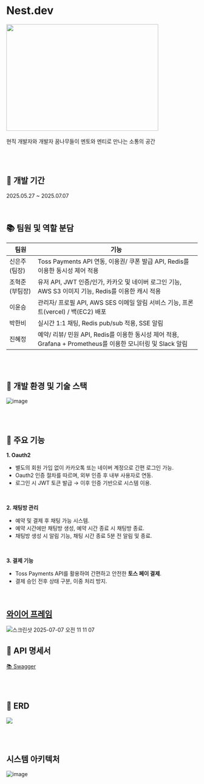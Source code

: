 
# Nest.dev
<img src="https://github.com/user-attachments/assets/50a32839-cb81-4877-9571-a96f5674f605" width="400px" height="280px">
<br><br>
현직 개발자와 개발자 꿈나무들이 멘토와 멘티로 만나는 소통의 공간

<br><br>

## 📅 개발 기간

2025.05.27 ~ 2025.07.07

<br>

## 📚 팀원 및 역할 분담

| 팀원  | 기능          |
|-----|-------------|
| 신은주(팀장) | Toss Payments API 연동, 이용권/ 쿠폰 발급 API, Redis를 이용한 동시성 제어 적용   |
| 조혁준(부팀장) | 유저 API, JWT 인증/인가, 카카오 및 네이버 로그인 기능, AWS S3 이미지 기능, Redis를 이용한 캐시 적용  |
| 이윤승 | 관리자/ 프로필 API, AWS SES 이메일 알림 서비스 기능, 프론트(vercel) / 백(EC2) 배포    |
| 박한비 | 실시간 1:1 채팅, Redis pub/sub 적용, SSE 알림 |
| 진혜정 | 예약/ 리뷰/ 민원 API, Redis를 이용한 동시성 제어 적용, Grafana + Prometheus를 이용한 모니터링 및 Slack 알림 |


<br><br>

## 📌 개발 환경 및 기술 스택

![image](https://github.com/user-attachments/assets/a3377d2d-bb1e-4496-944a-023b9270909f)


<br><br>

## 📌 주요 기능

**1. Oauth2**
 - 별도의 회원 가입 없이 카카오톡 또는 네이버 계정으로 간편 로그인 가능.
 - Oauth2 인증 절차를 따르며, 외부 인증 후 내부 사용자로 연동.
 - 로그인 시 JWT 토큰 발급 → 이후 인증 기반으로 시스템 이용.

<br>

**2. 채팅방 관리**
 - 예약 및 결제 후 채팅 가능 시스템.
 - 예약 시간에만 채팅방 생성, 예약 시간 종료 시 채팅방 종료.
 - 채팅방 생성 시 알림 기능, 채팅 시간 종료 5분 전 알림 및 종료.

<br>

**3. 결제 기능**
  - Toss Payments API를 활용하여 간편하고 안전한 **토스 페이 결제**.
  - 결제 승인 전후 상태 구분, 이중 처리 방지.

<br>


## [와이어 프레임](https://www.figma.com/design/dox3JoPTwOwT1J9fZxh1fT/Nest.Dev2?node-id=0-1&t=SXoiFLZLk7U7cH1p-1)

![스크린샷 2025-07-07 오전 11 11 07](https://github.com/user-attachments/assets/a8b246e9-324a-4344-bf6a-bf433e9e6533)


## 📌 API 명세서

[📚 Swagger](https://gganb.github.io/swagger-ui/)

<br><br>

## 📌 ERD

<img src="https://github.com/user-attachments/assets/e34063ba-68cb-4693-acaf-79bca8ae2429">


<br><br>

## 시스템 아키텍처
![image](https://github.com/user-attachments/assets/26026022-7768-4ffc-b370-13affa202530)


